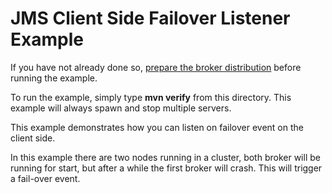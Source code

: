 # JMS Client Side Failover Listener Example

If you have not already done so, [prepare the broker distribution](../../../../README.md#getting-started) before running the example.

To run the example, simply type **mvn verify** from this directory. This example will always spawn and stop multiple servers.

This example demonstrates how you can listen on failover event on the client side.

In this example there are two nodes running in a cluster, both broker will be running for start, but after a while the first broker will crash. This will trigger a fail-over event.